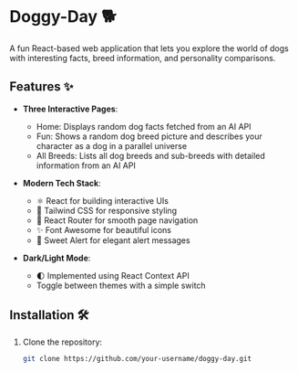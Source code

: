 # Doggy-Day 🐕

A fun React-based web application that lets you explore the world of dogs with interesting facts, breed information, and personality comparisons.

## Features ✨

- **Three Interactive Pages**:
  - Home: Displays random dog facts fetched from an AI API
  - Fun: Shows a random dog breed picture and describes your character as a dog in a parallel universe
  - All Breeds: Lists all dog breeds and sub-breeds with detailed information from an AI API

- **Modern Tech Stack**:
  - ⚛️ React for building interactive UIs
  - 🎨 Tailwind CSS for responsive styling
  - 🚦 React Router for smooth page navigation
  - ✨ Font Awesome for beautiful icons
  - 🍬 Sweet Alert for elegant alert messages

- **Dark/Light Mode**:
  - 🌓 Implemented using React Context API
  - Toggle between themes with a simple switch

## Installation 🛠️

1. Clone the repository:
   ```bash
   git clone https://github.com/your-username/doggy-day.git
